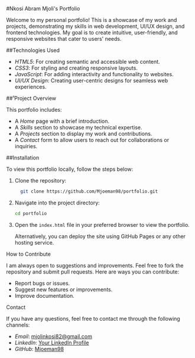 #Nkosi Abram Mjoli's Portfolio

Welcome to my personal portfolio! This is a showcase of my work and projects, demonstrating my skills in web development, UI/UX design, and frontend technologies. My goal is to create intuitive, user-friendly, and responsive websites that cater to users' needs.

##Technologies Used

- *HTML5*: For creating semantic and accessible web content.
- *CSS3*: For styling and creating responsive layouts.
- *JavaScript*: For adding interactivity and functionality to websites.
- *UI/UX Design*: Creating user-centric designs for seamless web experiences.

##¹Project Overview

This portfolio includes:
- A *Home* page with a brief introduction.
- A *Skills* section to showcase my technical expertise.
- A *Projects* section to display my work and contributions.
- A *Contact* form to allow users to reach out for collaborations or inquiries.

##Installation

To view this portfolio locally, follow the steps below:

1. Clone the repository:

   ```bash
     git clone https://github.com/Mjoeman98/portfolio.git
   ```

2. Navigate into the project directory:

   ```bash
   cd portfolio
   ```

3. Open the `index.html` file in your preferred browser to view the portfolio.

   Alternatively, you can deploy the site using GitHub Pages or any other hosting service.

How to Contribute

I am always open to suggestions and improvements. Feel free to fork the repository and submit pull requests. Here are ways you can contribute:
- Report bugs or issues.
- Suggest new features or improvements.
- Improve documentation.

Contact

If you have any questions, feel free to contact me through the following channels:

- *Email*: mjolinkosi82@gmail.com
- *LinkedIn*: [Your LinkedIn Profile](https://www.linkedin.com/in/yourprofile)
- *GitHub*: [Mjoeman98](https://github.com/Mjoeman98)
